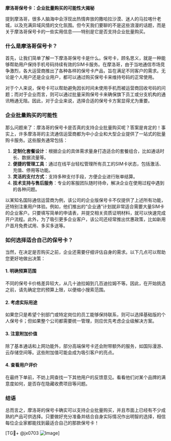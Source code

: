 **摩洛哥保号卡：企业批量购买的可能性大揭秘**

提到摩洛哥，很多人脑海中会浮现出热情奔放的撒哈拉沙漠、迷人的马拉喀什老城，以及充满异域风情的文化氛围。但今天我们要聊的不是这些浪漫的话题，而是关于摩洛哥保号卡的一些实用信息——特别是它是否支持企业批量购买。

### 什么是摩洛哥保号卡？

首先，让我们简单了解一下摩洛哥保号卡是什么。保号卡，顾名思义，就是一种能够帮助用户保持手机号码持续有效的SIM卡服务。在摩洛哥，由于当地通信市场竞争激烈，各大运营商推出了各种各样的保号卡产品，旨在满足不同客户的需求。无论是个人用户还是企业用户，都可以通过购买保号卡来维持号码的正常使用。

对于个人来说，保号卡可以帮助避免因长时间未使用手机而被运营商回收号码的问题；而对于企业而言，则可以通过批量采购保号卡来确保旗下员工或分支机构的通讯畅通无阻。因此，对于企业来说，选择合适的保号卡方案显得尤为重要。

### 企业批量购买的可能性

那么问题来了：摩洛哥的保号卡是否真的支持企业批量购买呢？答案是肯定的！事实上，许多摩洛哥的主流通信运营商都为中小企业和大型企业提供了一站式的批量购卡服务。这些服务通常包括：

1. **定制化套餐设计**：根据企业的具体需求量身打造适合的套餐组合，比如通话时长、数据流量等。
2. **便捷的管理工具**：通过在线平台轻松管理所有员工的SIM卡状态，包括激活、充值、停用等功能。
3. **灵活的支付方式**：支持多种支付手段，方便企业进行账单结算。
4. **技术支持与售后服务**：专业的客服团队随时待命，解决企业在使用过程中遇到的各种问题。

以某知名国际通信运营商为例，该公司的企业版保号卡不仅提供了上述所有功能，还特别注重用户体验。例如，他们推出的“企业通”计划就非常适合需要大量SIM卡的企业客户。只要填写简单的申请表，并提交相关资质证明材料，就可以快速完成开户流程。此外，为了吸引更多企业客户，该公司还经常推出优惠政策，比如新用户首月免费试用、多买多送等。

### 如何选择适合自己的保号卡？

当然，在决定是否购买之前，企业还需要仔细评估自身的需求。以下几点可以帮助您更好地做出决策：

#### 1. 明确预算范围
不同的保号卡价格差异较大，从几十迪拉姆到几百迪拉姆不等。因此，在开始挑选之前，请先确定您的预算上限，以便缩小搜索范围。

#### 2. 考虑实际用途
如果您只是希望个别部门或特定岗位的员工能够保持联系，则可以选择基础版的个人保号卡；但如果整个公司都需要统一管理，则应优先考虑企业级解决方案。

#### 3. 注意附加价值
除了基本通话和上网功能外，部分高端保号卡还会附带额外的服务，如国际漫游、云存储空间等。这些附加值可能会成为吸引客户的亮点。

#### 4. 查看用户评价
在最终下单前，不妨上网查找一下其他用户的反馈意见。看看他们对某个品牌的满意度如何，是否存在隐藏收费项目等问题。

### 结语

总而言之，摩洛哥的保号卡确实可以支持企业批量购买，并且市面上已经有不少成熟的产品可供选择。只要做好充分准备并结合自身实际情况作出明智的选择，相信每位企业家都能找到最适合自己的那款保号卡！

[TG💪+ @jx0703 ![Image](https://github.com/user-attachments/assets/dbca1d08-cadb-493c-b0ec-ad6f7a83f270)]